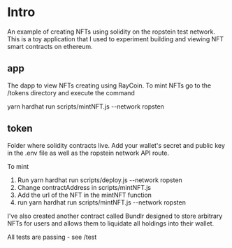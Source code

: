 # Intro

An example of creating NFTs using solidity on the ropstein test network.
This is a toy application that I used to experiment building and viewing
NFT smart contracts on ethereum. 

## app
The dapp to view NFTs creating using RayCoin. To mint NFTs go to the
/tokens directory and execute the command

yarn hardhat run scripts/mintNFT.js --network ropsten

## token
Folder where solidity contracts live. Add your wallet's
secret and public key in the .env file as well as the ropstein network API
route.

To mint

1. Run yarn hardhat run scripts/deploy.js --network ropsten
2. Change contractAddress in scripts/mintNFT.js
3. Add the url of the NFT in the mintNFT function
4. run yarn hardhat run scripts/mintNFT.js --network ropsten


I've also created another contract called Bundlr designed to 
store arbitrary NFTs for users and allows them to liquidate all
holdings into their wallet.

All tests are passing - see /test 
 
